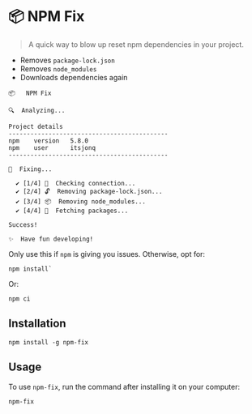 # 📦 NPM Fix

> A quick way to blow up reset npm dependencies in your project.

- Removes `package-lock.json`
- Removes `node_modules`
- Downloads dependencies again

```
📦   NPM Fix

🔍  Analyzing...

Project details
--------------------------------------------
npm    version   5.8.0
npm    user      itsjonq
--------------------------------------------

💪  Fixing...

  ✔ [1/4] 🔌  Checking connection...
  ✔ [2/4] 🔓  Removing package-lock.json...
  ✔ [3/4] 📦  Removing node_modules...
  ✔ [4/4] 🚚  Fetching packages...

Success!

✨  Have fun developing!
```

Only use this if `npm` is giving you issues. Otherwise, opt for:

```
npm install`
```

Or:

```
npm ci
```

## Installation

```
npm install -g npm-fix
```

## Usage

To use `npm-fix`, run the command after installing it on your computer:

```
npm-fix
```
